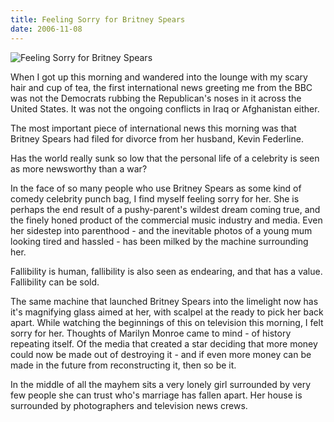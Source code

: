 ```yaml
---
title: Feeling Sorry for Britney Spears
date: 2006-11-08
---
```


![Feeling Sorry for Britney Spears](https://source.unsplash.com/4v9Kk01mEbY/1600x900)

When I got up this morning and wandered into the lounge with my scary hair and cup of tea, the first international news greeting me from the BBC was not the Democrats rubbing the Republican's noses in it across the United States. It was not the ongoing conflicts in Iraq or Afghanistan either.

The most important piece of international news this morning was that Britney Spears had filed for divorce from her husband, Kevin Federline.

Has the world really sunk so low that the personal life of a celebrity is seen as more newsworthy than a war?

In the face of so many people who use Britney Spears as some kind of comedy celebrity punch bag, I find myself feeling sorry for her. She is perhaps the end result of a pushy-parent's wildest dream coming true, and the finely honed product of the commercial music industry and media. Even her sidestep into parenthood - and the inevitable photos of a young mum looking tired and hassled - has been milked by the machine surrounding her.

Fallibility is human, fallibility is also seen as endearing, and that has a value. Fallibility can be sold.

The same machine that launched Britney Spears into the limelight now has it's magnifying glass aimed at her, with scalpel at the ready to pick her back apart. While watching the beginnings of this on television this morning, I felt sorry for her. Thoughts of Marilyn Monroe came to mind - of history repeating itself. Of the media that created a star deciding that more money could now be made out of destroying it - and if even more money can be made in the future from reconstructing it, then so be it.

In the middle of all the mayhem sits a very lonely girl surrounded by very few people she can trust who's marriage has fallen apart. Her house is surrounded by photographers and television news crews.